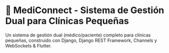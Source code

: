 # 🏥 MediConnect - Sistema de Gestión Dual para Clínicas Pequeñas

Un sistema de gestión dual (médico/paciente) completo para clínicas pequeñas, construido con Django, Django REST Framework, Channels y WebSockets & Flutter.

